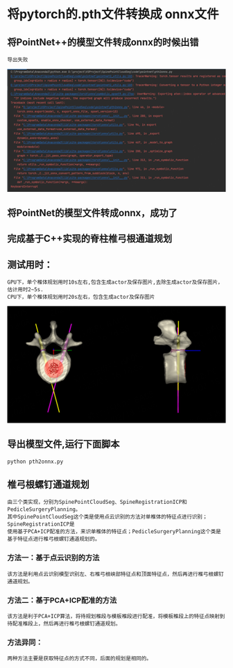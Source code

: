 # 将pytorch的.pth文件转换成 onnx文件

## 将PointNet++的模型文件转成onnx的时候出错
    
    导出失败
![image](png/pointnet22onnx_error.png)

## 将PointNet的模型文件转成onnx，成功了

## 完成基于C++实现的脊柱椎弓根通道规划
## 测试用时：

    GPU下，单个椎体规划用时10s左右,包含生成actor及保存图片,去除生成actor及保存图片，估计用时2~5s.
    CPU下，单个椎体规划用时20s左右，包含生成actor及保存图片
    
![image](./png/01.png)

## 导出模型文件,运行下面脚本
    python pth2onnx.py

## 椎弓根螺钉通道规划
    由三个类实现，分别为SpinePointCloudSeg、SpineRegistrationICP和PedicleSurgeryPlanning。
    其中SpinePointCloudSeg这个类是使用点云识别的方法对单椎体的特征点进行识别；SpineRegistrationICP是
    使用基于PCA+ICP配准的方法，来识单椎体的特征点；PedicleSurgeryPlanning这个类是基于特征点进行椎弓根螺钉通道规划的。

### 方法一：基于点云识别的方法
    该方法是利用点云识别模型识别左、右椎弓根峡部特征点和顶面特征点，然后再进行椎弓根螺钉通道规划。
    

### 方法二：基于PCA+ICP配准的方法
    该方法是利于PCA+ICP算法，将待规划椎段与模板椎段进行配准，将模板椎段上的特征点映射到待配准椎段上，然后再进行椎弓根螺钉通道规划。

### 方法异同：
    两种方法主要是获取特征点的方式不同，后面的规划是相同的。